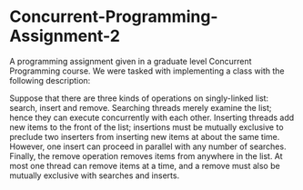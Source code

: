 # Concurrent-Programming-Assignment-2
A programming assignment given in a graduate level Concurrent Programming course. We were tasked with implementing a class with the following description:

Suppose that there are three kinds of operations on singly-linked list: search,
insert and remove. Searching threads merely examine the list; hence they can execute
concurrently with each other. Inserting threads add new items to the front of the
list; insertions must be mutually exclusive to preclude two inserters from inserting
new items at about the same time. However, one insert can proceed in parallel with
any number of searches. Finally, the remove operation removes items from anywhere in
the list. At most one thread can remove items at a time, and a remove must also be
mutually exclusive with searches and inserts.

